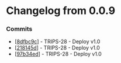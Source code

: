 # Changelog from 0.0.9
### Commits
* [[8dfbc9c](http://github.com/oskarszura/trips/commit/8dfbc9c52789ec21623720c5c45e7ef5551c4c43)] - TRIPS-28 - Deploy v1.0
* [[218145d](http://github.com/oskarszura/trips/commit/218145d727a6479e6750b5b1524b7f91312233d3)] - TRIPS-28 - Deploy v1.0
* [[97b34ed](http://github.com/ogskarszura/trips/commit/97b34edb771a2097bce0a3a5b27c7a894e52fa8f)] - TRIPS-28 - Deploy v1.0
